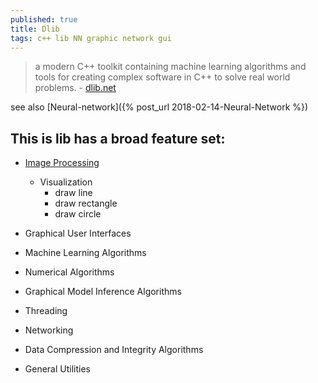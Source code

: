 ```yaml
---
published: true
title: Dlib
tags: c++ lib NN graphic network gui
---
```

> a modern C++ toolkit containing machine learning algorithms and tools for creating complex software in C++ to solve real world problems. - [dlib.net](http://dlib.net/)

see also [Neural-network]({% post_url 2018-02-14-Neural-Network %})

## This is lib has a broad feature set:
- [Image Processing](http://dlib.net/imaging.html)
  - Visualization
      - draw line
      - draw rectangle
      - draw circle
- Graphical User Interfaces

- Machine Learning Algorithms
- Numerical Algorithms
- Graphical Model Inference Algorithms

- Threading
- Networking
- Data Compression and Integrity Algorithms
- General Utilities